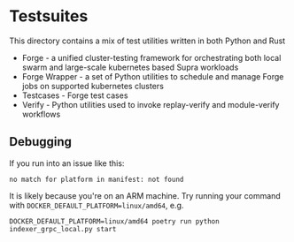 # Testsuites

This directory contains a mix of test utilities written in both Python and Rust
* Forge - a unified cluster-testing framework for orchestrating both local swarm and large-scale kubernetes based Supra workloads
* Forge Wrapper - a set of Python utilities to schedule and manage Forge jobs on supported kubernetes clusters
* Testcases - Forge test cases
* Verify - Python utilities used to invoke replay-verify and module-verify workflows

## Debugging
If you run into an issue like this:
```
no match for platform in manifest: not found
```

It is likely because you're on an ARM machine. Try running your command with `DOCKER_DEFAULT_PLATFORM=linux/amd64`, e.g.
```
DOCKER_DEFAULT_PLATFORM=linux/amd64 poetry run python indexer_grpc_local.py start
```

